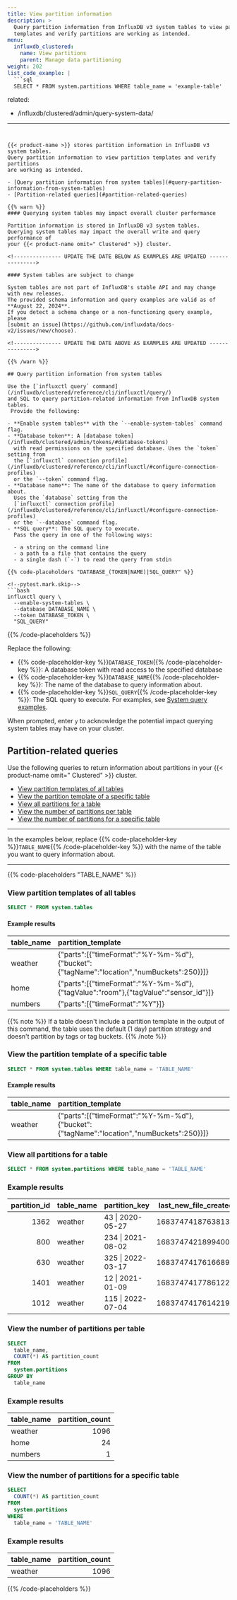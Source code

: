 ```yaml
---
title: View partition information
description: >
  Query partition information from InfluxDB v3 system tables to view partition 
  templates and verify partitions are working as intended.
menu:
  influxdb_clustered:
    name: View partitions
    parent: Manage data partitioning
weight: 202
list_code_example: |
  ```sql
  SELECT * FROM system.partitions WHERE table_name = 'example-table'
  ```
related:
  - /influxdb/clustered/admin/query-system-data/
---
```


{{< product-name >}} stores partition information in InfluxDB v3 system tables.
Query partition information to view partition templates and verify partitions
are working as intended.

- [Query partition information from system tables](#query-partition-information-from-system-tables)
- [Partition-related queries](#partition-related-queries)

{{% warn %}}
#### Querying system tables may impact overall cluster performance

Partition information is stored in InfluxDB v3 system tables.
Querying system tables may impact the overall write and query performance of
your {{< product-name omit=" Clustered" >}} cluster.

<!--------------- UPDATE THE DATE BELOW AS EXAMPLES ARE UPDATED --------------->

#### System tables are subject to change

System tables are not part of InfluxDB's stable API and may change with new releases.
The provided schema information and query examples are valid as of **August 22, 2024**.
If you detect a schema change or a non-functioning query example, please
[submit an issue](https://github.com/influxdata/docs-v2/issues/new/choose).

<!--------------- UPDATE THE DATE ABOVE AS EXAMPLES ARE UPDATED --------------->

{{% /warn %}}

## Query partition information from system tables

Use the [`influxctl query` command](/influxdb/clustered/reference/cli/influxctl/query/)
and SQL to query partition-related information from InfluxDB system tables.
 Provide the following:

- **Enable system tables** with the `--enable-system-tables` command flag.
- **Database token**: A [database token](/influxdb/clustered/admin/tokens/#database-tokens)
  with read permissions on the specified database. Uses the `token` setting from
  the [`influxctl` connection profile](/influxdb/clustered/reference/cli/influxctl/#configure-connection-profiles)
  or the `--token` command flag.
- **Database name**: The name of the database to query information about.
  Uses the `database` setting from the
  [`influxctl` connection profile](/influxdb/clustered/reference/cli/influxctl/#configure-connection-profiles)
  or the `--database` command flag.
- **SQL query**: The SQL query to execute.
  Pass the query in one of the following ways:

  - a string on the command line
  - a path to a file that contains the query
  - a single dash (`-`) to read the query from stdin

{{% code-placeholders "DATABASE_(TOKEN|NAME)|SQL_QUERY" %}}

<!--pytest.mark.skip-->
```bash
influxctl query \
  --enable-system-tables \
  --database DATABASE_NAME \
  --token DATABASE_TOKEN \
  "SQL_QUERY"
```

{{% /code-placeholders %}}

Replace the following:

- {{% code-placeholder-key %}}`DATABASE_TOKEN`{{% /code-placeholder-key %}}:
  A database token with read access to the specified database
- {{% code-placeholder-key %}}`DATABASE_NAME`{{% /code-placeholder-key %}}:
  The name of the database to query information about.
- {{% code-placeholder-key %}}`SQL_QUERY`{{% /code-placeholder-key %}}:
  The SQL query to execute. For examples, see
  [System query examples](#system-query-examples).

When prompted, enter `y` to acknowledge the potential impact querying system
tables may have on your cluster.

## Partition-related queries

Use the following queries to return information about partitions in your
{{< product-name omit=" Clustered" >}} cluster.

- [View partition templates of all tables](#view-partition-templates-of-all-tables)
- [View the partition template of a specific table](#view-the-partition-template-of-a-specific-table)
- [View all partitions for a table](#view-all-partitions-for-a-table)
- [View the number of partitions per table](#view-the-number-of-partitions-per-table)
- [View the number of partitions for a specific table](#view-the-number-of-partitions-for-a-specific-table)

---

In the examples below, replace {{% code-placeholder-key %}}`TABLE_NAME`{{% /code-placeholder-key %}}
with the name of the table you want to query information about.

---

{{% code-placeholders "TABLE_NAME" %}}

### View partition templates of all tables

```sql
SELECT * FROM system.tables
```

#### Example results

| table_name | partition_template                                                                       |
| :--------- | :--------------------------------------------------------------------------------------- |
| weather    | {"parts":[{"timeFormat":"%Y-%m-%d"},{"bucket":{"tagName":"location","numBuckets":250}}]} |
| home       | {"parts":[{"timeFormat":"%Y-%m-%d"},{"tagValue":"room"},{"tagValue":"sensor_id"}]}       |
| numbers    | {"parts":[{"timeFormat":"%Y"}]}                                                          |

{{% note %}}
If a table doesn't include a partition template in the output of this command,
the table uses the default (1 day) partition strategy and doesn't partition
by tags or tag buckets.
{{% /note %}}

### View the partition template of a specific table

```sql
SELECT * FROM system.tables WHERE table_name = 'TABLE_NAME'
```

#### Example results

| table_name | partition_template                                                                       |
| :--------- | :--------------------------------------------------------------------------------------- |
| weather    | {"parts":[{"timeFormat":"%Y-%m-%d"},{"bucket":{"tagName":"location","numBuckets":250}}]} |

### View all partitions for a table

```sql
SELECT * FROM system.partitions WHERE table_name = 'TABLE_NAME'
```

### Example results

| partition_id | table_name | partition_key     | last_new_file_created_at | num_files | total_size_mb |
| -----------: | :--------- | :---------------- | -----------------------: | --------: | ------------: |
|         1362 | weather    | 43 \| 2020-05-27  |      1683747418763813713 |         1 |             0 |
|          800 | weather    | 234 \| 2021-08-02 |      1683747421899400796 |         1 |             0 |
|          630 | weather    | 325 \| 2022-03-17 |      1683747417616689036 |         1 |             0 |
|         1401 | weather    | 12 \| 2021-01-09  |      1683747417786122295 |         1 |             0 |
|         1012 | weather    | 115 \| 2022-07-04 |      1683747417614219148 |         1 |             0 |

### View the number of partitions per table

```sql
SELECT
  table_name,
  COUNT(*) AS partition_count
FROM
  system.partitions
GROUP BY
  table_name
```

### Example results

| table_name | partition_count |
| :--------- | --------------: |
| weather    |            1096 |
| home       |              24 |
| numbers    |               1 |

### View the number of partitions for a specific table

```sql
SELECT
  COUNT(*) AS partition_count
FROM
  system.partitions
WHERE
  table_name = 'TABLE_NAME'
```

### Example results

| table_name | partition_count |
| :--------- | --------------: |
| weather    |            1096 |

{{% /code-placeholders %}}
